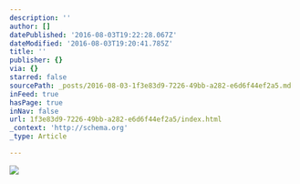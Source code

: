 ```yaml
---
description: ''
author: []
datePublished: '2016-08-03T19:22:28.067Z'
dateModified: '2016-08-03T19:20:41.785Z'
title: ''
publisher: {}
via: {}
starred: false
sourcePath: _posts/2016-08-03-1f3e83d9-7226-49bb-a282-e6d6f44ef2a5.md
inFeed: true
hasPage: true
inNav: false
url: 1f3e83d9-7226-49bb-a282-e6d6f44ef2a5/index.html
_context: 'http://schema.org'
_type: Article

---
```

![](https://the-grid-user-content.s3-us-west-2.amazonaws.com/9491bc10-304b-4fde-97b6-b66df4b13a88.png)